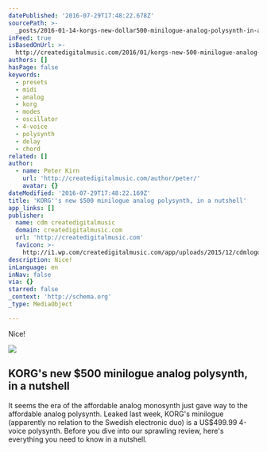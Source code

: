 ```yaml
---
datePublished: '2016-07-29T17:48:22.678Z'
sourcePath: >-
  _posts/2016-01-14-korgs-new-dollar500-minilogue-analog-polysynth-in-a-nutshell.md
inFeed: true
isBasedOnUrl: >-
  http://createdigitalmusic.com/2016/01/korgs-new-500-minilogue-analog-polysynth-in-a-nutshell/
authors: []
hasPage: false
keywords:
  - presets
  - midi
  - analog
  - korg
  - modes
  - oscillator
  - 4-voice
  - polysynth
  - delay
  - chord
related: []
author:
  - name: Peter Kirn
    url: 'http://createdigitalmusic.com/author/peter/'
    avatar: {}
dateModified: '2016-07-29T17:48:22.169Z'
title: 'KORG''s new $500 minilogue analog polysynth, in a nutshell'
app_links: []
publisher:
  name: cdm createdigitalmusic
  domain: createdigitalmusic.com
  url: 'http://createdigitalmusic.com'
  favicon: >-
    http://i1.wp.com/createdigitalmusic.com/app/uploads/2015/12/cdmlogo.png?fit=192%2C192
description: Nice!
inLanguage: en
inNav: false
via: {}
starred: false
_context: 'http://schema.org'
_type: MediaObject

---
```

Nice!

<article style=""><img src="https://s3-us-west-2.amazonaws.com/the-grid-img/p/380fe27d8f0684fc0d564f939fe1a90aa45e77c0.jpg" /><h1>KORG's new $500 minilogue analog polysynth, in a nutshell</h1><p>It seems the era of the affordable analog monosynth just gave way to the affordable analog polysynth. Leaked last week, KORG's minilogue (apparently no relation to the Swedish electronic duo) is a US$499.99 4-voice polysynth. Before you dive into our sprawling review, here's everything you need to know in a nutshell.</p></article>